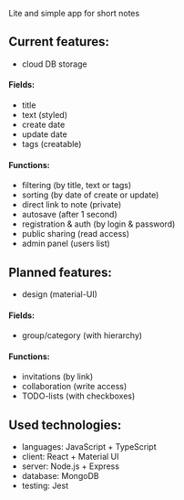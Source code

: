 Lite and simple app for short notes

## Current features:

- cloud DB storage

#### Fields:
- title
- text (styled)
- create date
- update date
- tags (creatable)

#### Functions:
- filtering (by title, text or tags)
- sorting (by date of create or update)
- direct link to note (private)
- autosave (after 1 second)
- registration & auth (by login & password)
- public sharing (read access)
- admin panel (users list)

## Planned features:

- design (material-UI)

#### Fields:
- group/category (with hierarchy)

#### Functions:
- invitations (by link)
- collaboration (write access)
- TODO-lists (with checkboxes)

## Used technologies:

- languages: JavaScript + TypeScript
- client: React + Material UI
- server: Node.js + Express
- database: MongoDB
- testing: Jest
